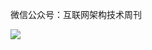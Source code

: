 微信公众号：互联网架构技术周刊

![][erweima]

[erweima]:https://github.com/cnhjq/weekly_arch/blob/master/erweima.jpg
